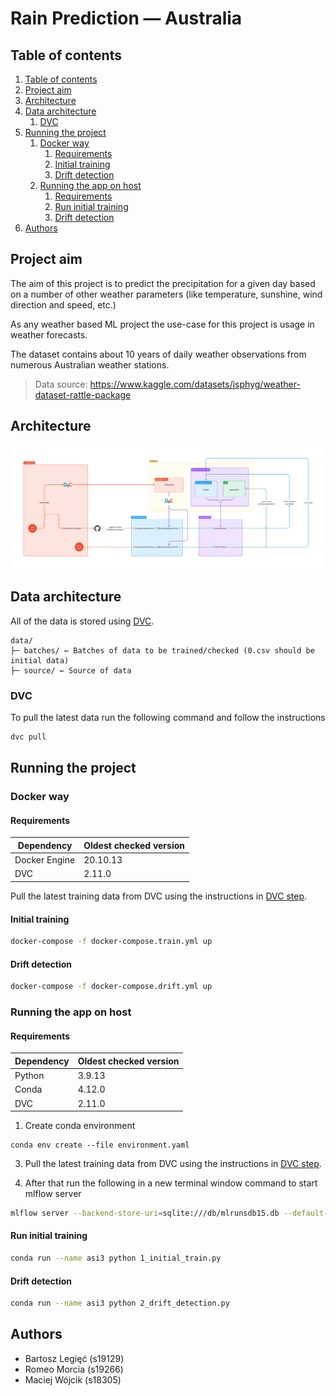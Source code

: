 # Rain Prediction — Australia

## Table of contents
1. [Table of contents](#table-of-contents)
1. [Project aim](#project-aim)
2. [Architecture](#architecture)
3. [Data architecture](#data-architecture)
    1. [DVC](#dvc)
4. [Running the project](#running-the-project)
    1. [Docker way](#docker-way)
        1. [Requirements](#docker-requirements)
        2. [Initial training](#initial-training)
        3. [Drift detection](#drift-detection)
    2. [Running the app on host](#running-the-app-on-host)
        1. [Requirements](#docker-host)
        2. [Run initial training](#run-initial-training)
        3. [Drift detection](#drift-detection)
5. [Authors](#authors)

## Project aim
The aim of this project is to predict the precipitation for a given day based on a number of other weather parameters (like temperature, sunshine, wind direction and speed, etc.)

As any weather based ML project the use-case for this project is usage in weather forecasts.

The dataset contains about 10 years of daily weather observations from numerous Australian weather stations.
> Data source: https://www.kaggle.com/datasets/jsphyg/weather-dataset-rattle-package

## Architecture
![](./images/diagram.png)

## Data architecture
All of the data is stored using [DVC](https://dvc.org/).
```
data/
├─ batches/ ← Batches of data to be trained/checked (0.csv should be initial data)
├─ source/ ← Source of data
```

### DVC
To pull the latest data run the following command and follow the instructions
```bash
dvc pull
```

## Running the project
### Docker way
<h4 id="docker-requirements">Requirements</h4>

| Dependency      | Oldest checked version |
| --------------- | ---------------------- |
| Docker Engine   | 20.10.13               |
| DVC             | 2.11.0                 |

Pull the latest training data from DVC using the instructions in [DVC step](#dvc).

#### Initial training
```bash
docker-compose -f docker-compose.train.yml up
```

#### Drift detection
```bash
docker-compose -f docker-compose.drift.yml up
```

### Running the app on host
<h4 id="docker-host">Requirements</h4>

| Dependency      | Oldest checked version |
| --------------- | ---------------------- |
| Python          | 3.9.13                 |
| Conda           | 4.12.0                 |
| DVC             | 2.11.0                 |

1. Create conda environment
```
conda env create --file environment.yaml
```
3. Pull the latest training data from DVC using the instructions in [DVC step](#dvc).

2. After that run the following in a new terminal window command to start mlflow server
```bash
mlflow server --backend-store-uri=sqlite:///db/mlrunsdb15.db --default-artifact-root=file:mlruns --host 0.0.0.0 --port 5001
```

#### Run initial training
```bash
conda run --name asi3 python 1_initial_train.py
```

#### Drift detection
```bash
conda run --name asi3 python 2_drift_detection.py
```

## Authors
* Bartosz Legięć (s19129)
* Romeo Morcia (s19266)
* Maciej Wójcik (s18305)
